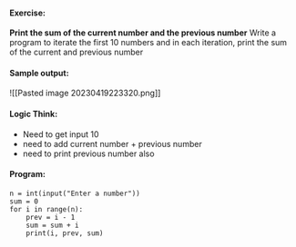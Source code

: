 #### Exercise:
**Print the sum of the current number and the previous number**
 Write a program to iterate the first 10 numbers and in each iteration, print the sum of the current and previous number

#### Sample output:

![[Pasted image 20230419223320.png]]

#### Logic Think:
* Need to get input 10
* need to add current number + previous number
* need to print previous number also

#### Program:
```
n = int(input("Enter a number"))
sum = 0
for i in range(n):
    prev = i - 1
    sum = sum + i
    print(i, prev, sum)
    
```


